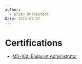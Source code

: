 ```yaml
---
author: 
  - Brian Knackstedt
Date: 2024-07-27
---
```

# Certifications

- [MD-102: Endpoint Administrator](md-102/index.md)